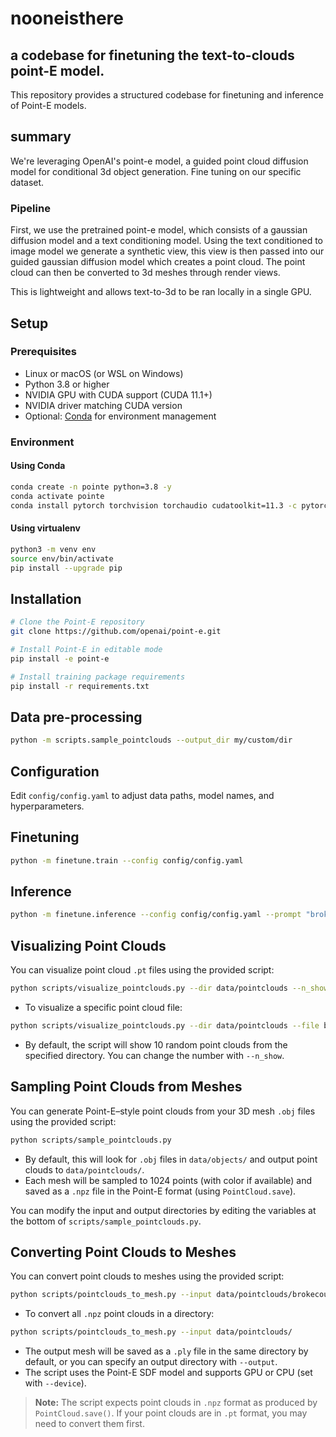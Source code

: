 # nooneisthere
## a codebase for finetuning the text-to-clouds point-E model.
This repository provides a structured codebase for finetuning and inference of Point-E models.

## summary
We're leveraging OpenAI's point-e model, a guided point cloud diffusion model for conditional 3d object generation. Fine tuning on our specific dataset.

### Pipeline
First, we use the pretrained point-e model, which consists of a gaussian diffusion model and a text conditioning model. Using the text conditioned to image model we generate a synthetic view, this view is then passed into our guided gaussian diffusion model which creates a point cloud. The point cloud can then be converted to 3d meshes through render views.

This is lightweight and allows text-to-3d to be ran locally in a single GPU.
## Setup

### Prerequisites

- Linux or macOS (or WSL on Windows)
- Python 3.8 or higher
- NVIDIA GPU with CUDA support (CUDA 11.1+)
- NVIDIA driver matching CUDA version
- Optional: [Conda](https://docs.conda.io/) for environment management

### Environment

#### Using Conda

```bash
conda create -n pointe python=3.8 -y
conda activate pointe
conda install pytorch torchvision torchaudio cudatoolkit=11.3 -c pytorch -y
````

#### Using virtualenv

```bash
python3 -m venv env
source env/bin/activate
pip install --upgrade pip
```

## Installation

```bash
# Clone the Point-E repository
git clone https://github.com/openai/point-e.git

# Install Point-E in editable mode
pip install -e point-e

# Install training package requirements
pip install -r requirements.txt
```

## Data pre-processing

```bash
python -m scripts.sample_pointclouds --output_dir my/custom/dir
```
## Configuration

Edit `config/config.yaml` to adjust data paths, model names, and hyperparameters.

## Finetuning

```bash
python -m finetune.train --config config/config.yaml
```

## Inference

```bash
python -m finetune.inference --config config/config.yaml --prompt "broken couch" --out broken_couch_pc.pt
```

## Visualizing Point Clouds

You can visualize point cloud `.pt` files using the provided script:

```bash
python scripts/visualize_pointclouds.py --dir data/pointclouds --n_show 5
```

- To visualize a specific point cloud file:

```bash
python scripts/visualize_pointclouds.py --dir data/pointclouds --file brokecouch_pc.pt
```

- By default, the script will show 10 random point clouds from the specified directory. You can change the number with `--n_show`.

## Sampling Point Clouds from Meshes

You can generate Point-E–style point clouds from your 3D mesh `.obj` files using the provided script:

```bash
python scripts/sample_pointclouds.py
```

- By default, this will look for `.obj` files in `data/objects/` and output point clouds to `data/pointclouds/`.
- Each mesh will be sampled to 1024 points (with color if available) and saved as a `.npz` file in the Point-E format (using `PointCloud.save`).

You can modify the input and output directories by editing the variables at the bottom of `scripts/sample_pointclouds.py`.

## Converting Point Clouds to Meshes

You can convert point clouds to meshes using the provided script:

```bash
python scripts/pointclouds_to_mesh.py --input data/pointclouds/brokecouch_pc.npz
```

- To convert all `.npz` point clouds in a directory:

```bash
python scripts/pointclouds_to_mesh.py --input data/pointclouds/
```

- The output mesh will be saved as a `.ply` file in the same directory by default, or you can specify an output directory with `--output`.
- The script uses the Point-E SDF model and supports GPU or CPU (set with `--device`).

> **Note:** The script expects point clouds in `.npz` format as produced by `PointCloud.save()`. If your point clouds are in `.pt` format, you may need to convert them first.
